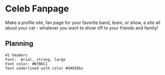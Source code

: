 # Celeb Fanpage
Make a profile site, fan page for your favorite band, team, or show, a site all about your cat - whatever you want to show off to your friends and family!

## Planning 
```
H1 headers
Font:  Arial, strong, large
Font color: #B7B6C1
Text underlined with color #94958bs
```

